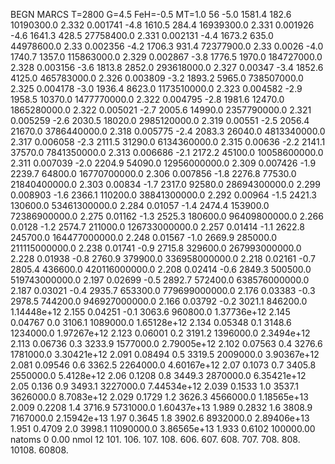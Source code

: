BEGN
MARCS T=2800 G=4.5 FeH=-0.5 MT=1.0
                  56
-5.0 1581.4 182.6 10190300.0 2.332 0.001741 
-4.8 1610.5 284.4 16939300.0 2.331 0.001926 
-4.6 1641.3 428.5 27758400.0 2.331 0.002131 
-4.4 1673.2 635.0 44978600.0 2.33 0.002356 
-4.2 1706.3 931.4 72377900.0 2.33 0.0026 
-4.0 1740.7 1357.0 115863000.0 2.329 0.002867 
-3.8 1776.5 1970.0 184727000.0 2.328 0.003156 
-3.6 1813.8 2852.0 293618000.0 2.327 0.00347 
-3.4 1852.6 4125.0 465783000.0 2.326 0.003809 
-3.2 1893.2 5965.0 738507000.0 2.325 0.004178 
-3.0 1936.4 8623.0 1173510000.0 2.323 0.004582 
-2.9 1958.5 10370.0 1477770000.0 2.322 0.004795 
-2.8 1981.6 12470.0 1865280000.0 2.322 0.005021 
-2.7 2005.6 14990.0 2357790000.0 2.321 0.005259 
-2.6 2030.5 18020.0 2985120000.0 2.319 0.00551 
-2.5 2056.4 21670.0 3786440000.0 2.318 0.005775 
-2.4 2083.3 26040.0 4813340000.0 2.317 0.006058 
-2.3 2111.5 31290.0 6134360000.0 2.315 0.00636 
-2.2 2141.1 37570.0 7841350000.0 2.313 0.006686 
-2.1 2172.2 45100.0 10058600000.0 2.311 0.007039 
-2.0 2204.9 54090.0 12956000000.0 2.309 0.007426 
-1.9 2239.7 64800.0 16770700000.0 2.306 0.007856 
-1.8 2276.8 77530.0 21840400000.0 2.303 0.00834 
-1.7 2317.0 92580.0 28694300000.0 2.299 0.008903 
-1.6 2366.1 110200.0 38841300000.0 2.292 0.00964 
-1.5 2421.3 130600.0 53461300000.0 2.284 0.01057 
-1.4 2474.4 153900.0 72386900000.0 2.275 0.01162 
-1.3 2525.3 180600.0 96409800000.0 2.266 0.0128 
-1.2 2574.7 211000.0 126733000000.0 2.257 0.01414 
-1.1 2622.8 245700.0 164477000000.0 2.248 0.01567 
-1.0 2669.9 285000.0 211115000000.0 2.238 0.01741 
-0.9 2715.8 329600.0 267993000000.0 2.228 0.01938 
-0.8 2760.9 379900.0 336958000000.0 2.218 0.02161 
-0.7 2805.4 436600.0 420116000000.0 2.208 0.02414 
-0.6 2849.3 500500.0 519743000000.0 2.197 0.02699 
-0.5 2892.7 572400.0 638576000000.0 2.187 0.03021 
-0.4 2935.7 653300.0 779699000000.0 2.176 0.03383 
-0.3 2978.5 744200.0 946927000000.0 2.166 0.03792 
-0.2 3021.1 846200.0 1.14448e+12 2.155 0.04251 
-0.1 3063.6 960800.0 1.37736e+12 2.145 0.04767 
0.0 3106.1 1089000.0 1.65128e+12 2.134 0.05348 
0.1 3148.6 1234000.0 1.97267e+12 2.123 0.06001 
0.2 3191.2 1396000.0 2.3494e+12 2.113 0.06736 
0.3 3233.9 1577000.0 2.79005e+12 2.102 0.07563 
0.4 3276.6 1781000.0 3.30421e+12 2.091 0.08494 
0.5 3319.5 2009000.0 3.90367e+12 2.081 0.09546 
0.6 3362.5 2264000.0 4.60167e+12 2.07 0.1073 
0.7 3405.8 2550000.0 5.4128e+12 2.06 0.1208 
0.8 3449.3 2870000.0 6.35421e+12 2.05 0.136 
0.9 3493.1 3227000.0 7.44534e+12 2.039 0.1533 
1.0 3537.1 3626000.0 8.7083e+12 2.029 0.1729 
1.2 3626.3 4566000.0 1.18565e+13 2.009 0.2208 
1.4 3716.9 5731000.0 1.60437e+13 1.989 0.2832 
1.6 3808.9 7167000.0 2.15942e+13 1.97 0.3645 
1.8 3902.6 8932000.0 2.89406e+13 1.951 0.4709 
2.0 3998.1 11090000.0 3.86565e+13 1.933 0.6102 
100000.00
natoms              0      0.00
nmol          12
          101.         106.       107.      108.         606.        607.        608.
          707.         708.       808.    10108.       60808.
